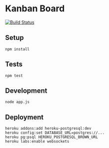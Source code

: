 # Kanban Board

[![Build Status](https://travis-ci.org/fabian/kanban-board.png?branch=master)](https://travis-ci.org/fabian/kanban-board)

## Setup

```
npm install
```

## Tests

```
npm test
```

## Development

```
node app.js
```

## Deployment

```
heroku addons:add heroku-postgresql:dev
heroku config:set DATABASE_URL=postgres://...
heroku pg:psql HEROKU_POSTGRESQL_BROWN_URL
heroku labs:enable websockets
```
